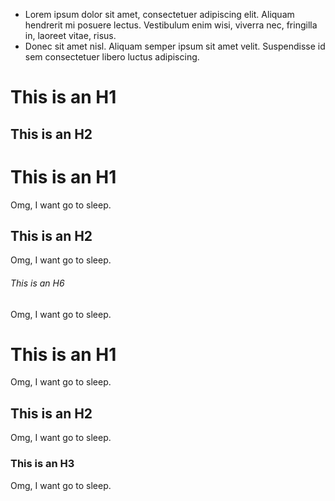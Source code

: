 *   Lorem ipsum dolor sit amet, consectetuer adipiscing elit.
    Aliquam hendrerit mi posuere lectus. Vestibulum enim wisi,
    viverra nec, fringilla in, laoreet vitae, risus.
*   Donec sit amet nisl. Aliquam semper ipsum sit amet velit.
    Suspendisse id sem consectetuer libero luctus adipiscing.

This is an H1
=============

This is an H2
-------------
# This is an H1
Omg, I want go to sleep.
## This is an H2
Omg, I want go to sleep.
###### This is an H6
Omg, I want go to sleep.
# This is an H1 #
Omg, I want go to sleep.
## This is an H2 ##
Omg, I want go to sleep.
### This is an H3 ######
Omg, I want go to sleep.
